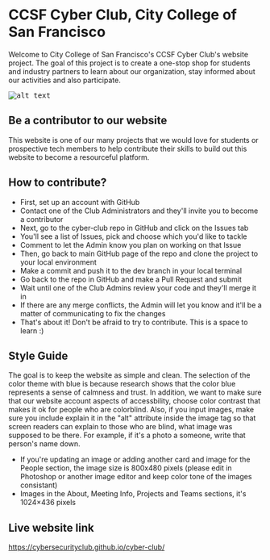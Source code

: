 # CCSF Cyber Club, City College of San Francisco
Welcome to City College of San Francisco's CCSF Cyber Club's website project. The goal of this project is to create a one-stop shop for students and industry partners to learn about our organization, stay informed about our activities and also participate. 

<kbd>![alt text](img/homepage_screenshot.png "Home page screenshot")</kbd>

## Be a contributor to our website
This website is one of our many projects that we would love for students or prospective tech members to help contribute their skills to build out this website to become a resourceful platform. 

## How to contribute?
* First, set up an account with GitHub
* Contact one of the Club Administrators and they'll invite you to become a contributor
* Next, go to the cyber-club repo in GitHub and click on the Issues tab
* You'll see a list of Issues, pick and choose which you'd like to tackle
* Comment to let the Admin know you plan on working on that Issue
* Then, go back to main GitHub page of the repo and clone the project to your local environment
* Make a commit and push it to the dev branch in your local terminal
* Go back to the repo in GitHub and make a Pull Request and submit
* Wait until one of the Club Admins review your code and they'll merge it in
* If there are any merge conflicts, the Admin will let you know and it'll be a matter of communicating to fix the changes
* That's about it! Don't be afraid to try to contribute. This is a space to learn :) 

## Style Guide
The goal is to keep the website as simple and clean. The selection of the color theme with blue is because research shows that the color blue represents a sense of calmness and trust. In addition, we want to make sure that our website account aspects of accessbility, choose color contrast that makes it ok for people who are colorblind. Also, if you input images, make sure you include explain it in the "alt" attribute inside the image tag so that screen readers can explain to those who are blind, what image was supposed to be there. For example, if it's a photo a someone, write that person's name down.

* If you're updating an image or adding another card and image for the People section, the image size is 800x480 pixels (please edit in Photoshop or another image editor and keep color tone of the images consistant)
* Images in the About, Meeting Info, Projects and Teams sections, it's 1024×436 pixels

## Live website link
https://cybersecurityclub.github.io/cyber-club/
